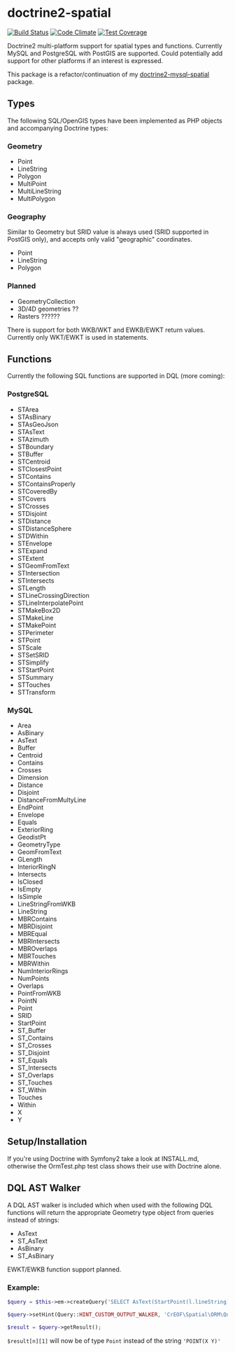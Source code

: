 # doctrine2-spatial

[![Build Status](https://travis-ci.org/creof/doctrine2-spatial.svg?branch=master)](https://travis-ci.org/creof/doctrine2-spatial)
[![Code Climate](https://codeclimate.com/github/creof/doctrine2-spatial/badges/gpa.svg)](https://codeclimate.com/github/creof/doctrine2-spatial)
[![Test Coverage](https://codeclimate.com/github/creof/doctrine2-spatial/badges/coverage.svg)](https://codeclimate.com/github/creof/doctrine2-spatial/coverage)

Doctrine2 multi-platform support for spatial types and functions. Currently MySQL and PostgreSQL with PostGIS are supported. Could potentially add support for other platforms if an interest is expressed.

This package is a refactor/continuation of my [doctrine2-mysql-spatial](https://github.com/djlambert/doctrine2-mysql-spatial) package.

## Types
The following SQL/OpenGIS types have been implemented as PHP objects and accompanying Doctrine types:

### Geometry
* Point
* LineString
* Polygon
* MultiPoint
* MultiLineString
* MultiPolygon

### Geography
Similar to Geometry but SRID value is always used (SRID supported in PostGIS only), and accepts only valid "geographic" coordinates.

* Point
* LineString
* Polygon

### Planned

* GeometryCollection
* 3D/4D geometries ??
* Rasters ??????

There is support for both WKB/WKT and EWKB/EWKT return values. Currently only WKT/EWKT is used in statements.

## Functions
Currently the following SQL functions are supported in DQL (more coming):

### PostgreSQL
 * STArea
 * STAsBinary
 * STAsGeoJson
 * STAsText
 * STAzimuth
 * STBoundary
 * STBuffer
 * STCentroid
 * STClosestPoint
 * STContains
 * STContainsProperly
 * STCoveredBy
 * STCovers
 * STCrosses
 * STDisjoint
 * STDistance
 * STDistanceSphere
 * STDWithin
 * STEnvelope
 * STExpand
 * STExtent
 * STGeomFromText
 * STIntersection
 * STIntersects
 * STLength
 * STLineCrossingDirection
 * STLineInterpolatePoint
 * STMakeBox2D
 * STMakeLine
 * STMakePoint
 * STPerimeter
 * STPoint
 * STScale
 * STSetSRID
 * STSimplify
 * STStartPoint
 * STSummary
 * STTouches
 * STTransform

### MySQL
 * Area
 * AsBinary
 * AsText
 * Buffer
 * Centroid
 * Contains
 * Crosses
 * Dimension
 * Distance
 * Disjoint
 * DistanceFromMultyLine
 * EndPoint
 * Envelope
 * Equals
 * ExteriorRing
 * GeodistPt
 * GeometryType
 * GeomFromText
 * GLength
 * InteriorRingN
 * Intersects
 * IsClosed
 * IsEmpty
 * IsSimple
 * LineStringFromWKB
 * LineString
 * MBRContains
 * MBRDisjoint
 * MBREqual
 * MBRIntersects
 * MBROverlaps
 * MBRTouches
 * MBRWithin
 * NumInteriorRings
 * NumPoints
 * Overlaps
 * PointFromWKB
 * PointN
 * Point
 * SRID
 * StartPoint
 * ST_Buffer
 * ST_Contains
 * ST_Crosses
 * ST_Disjoint
 * ST_Equals
 * ST_Intersects
 * ST_Overlaps
 * ST_Touches
 * ST_Within
 * Touches
 * Within
 * X
 * Y


## Setup/Installation

If you're using Doctrine with Symfony2 take a look at INSTALL.md, otherwise the OrmTest.php test class shows their use with Doctrine alone.

## DQL AST Walker
A DQL AST walker is included which when used with the following DQL functions will return the appropriate Geometry type object from queries instead of strings:

* AsText
* ST_AsText
* AsBinary
* ST_AsBinary

EWKT/EWKB function support planned.

### Example:
```php
$query = $this->em->createQuery('SELECT AsText(StartPoint(l.lineString)) MyLineStringEntity l');

$query->setHint(Query::HINT_CUSTOM_OUTPUT_WALKER, 'CrEOF\Spatial\ORM\Query\GeometryWalker');

$result = $query->getResult();
```
```$result[n][1]``` will now be of type ```Point``` instead of the string ```'POINT(X Y)'```


